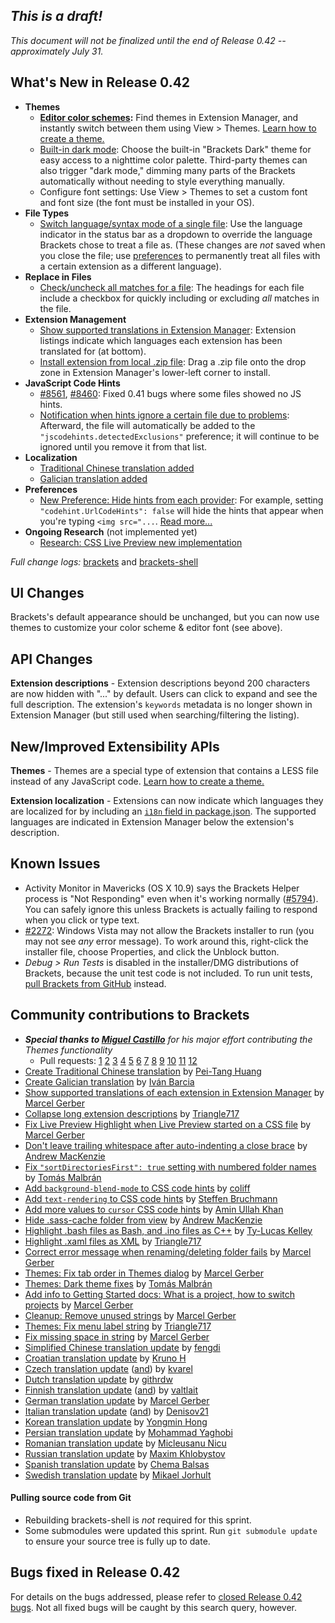 _This is a draft!_
--------------------
_This document will not be finalized until the end of Release 0.42 -- approximately July 31._

What's New in Release 0.42
--------------------------
* **Themes**
    * **[Editor color schemes](https://trello.com/c/LHhAcbcU/1260-c-editor-themes):** Find themes in Extension Manager, and instantly switch between them using View > Themes. [Learn how to create a theme.](https://github.com/adobe/brackets/wiki/Creating-Themes)
    * [Built-in dark mode](https://github.com/adobe/brackets/pull/8462): Choose the built-in "Brackets Dark" theme for easy access to a nighttime color palette. Third-party themes can also trigger "dark mode," dimming many parts of the Brackets automatically without needing to style everything manually.
    * Configure font settings: Use View > Themes to set a custom font and font size (the font must be installed in your OS).
* **File Types**
    * [Switch language/syntax mode of a single file](https://github.com/adobe/brackets/pull/6409): Use the language indicator in the status bar as a dropdown to override the language Brackets chose to treat a file as. (These changes are _not_ saved when you close the file; use [preferences](https://github.com/adobe/brackets/wiki/How-to-Use-Brackets#preferences) to permanently treat all files with a certain extension as a different language).
* **Replace in Files**
    * [Check/uncheck all matches for a file](https://github.com/adobe/brackets/pull/8260): The headings for each file include a checkbox for quickly including or excluding _all_ matches in the file.
* **Extension Management**
    * [Show supported translations in Extension Manager](https://github.com/adobe/brackets/pull/7995): Extension listings indicate which languages each extension has been translated for (at bottom).
    * [Install extension from local .zip file](https://github.com/adobe/brackets/pull/8166): Drag a .zip file onto the drop zone in Extension Manager's lower-left corner to install.
* **JavaScript Code Hints**
    * [#8561](https://github.com/adobe/brackets/pull/8561), [#8460](https://github.com/adobe/brackets/pull/8460): Fixed 0.41 bugs where some files showed no JS hints.
    * [Notification when hints ignore a certain file due to problems](https://github.com/adobe/brackets/pull/8269): Afterward, the file will automatically be added to the `"jscodehints.detectedExclusions"` preference; it will continue to be ignored until you remove it from that list.
* **Localization**
    * [Traditional Chinese translation added](https://github.com/adobe/brackets/pull/8332)
    * [Galician translation added](https://github.com/adobe/brackets/pull/8226)
* **Preferences**
    * [New Preference: Hide hints from each provider](https://github.com/adobe/brackets/pull/8272): For example, setting `"codehint.UrlCodeHints": false` will hide the hints that appear when you're typing `<img src="...`. [Read more...](https://github.com/adobe/brackets/wiki/How-to-Use-Brackets#preferences)
* **Ongoing Research** (not implemented yet)
    * [Research: CSS Live Preview new implementation](https://trello.com/c/JWRhHzI6/1356-c-livedev-initial-css-implementation)

_Full change logs:_ [brackets](https://github.com/adobe/brackets/compare/release-0.41...release-0.42#commits_bucket) and [brackets-shell](https://github.com/adobe/brackets-shell/compare/sprint-41...release-0.42#commits_bucket)


UI Changes
----------
Brackets's default appearance should be unchanged, but you can now use themes to customize your color scheme & editor font (see above).


API Changes
-----------
**Extension descriptions** - Extension descriptions beyond 200 characters are now hidden with "..." by default. Users can click to expand and see the full description. The extension's `keywords` metadata is no longer shown in Extension Manager (but still used when searching/filtering the listing).

New/Improved Extensibility APIs
-------------------------------
**Themes** - Themes are a special type of extension that contains a LESS file instead of any JavaScript code. [Learn how to create a theme.](https://github.com/adobe/brackets/wiki/Creating-Themes)

**Extension localization** - Extensions can now indicate which languages they are localized for by including an [`i18n` field in package.json](https://github.com/adobe/brackets/wiki/Extension-package-format#details). The supported languages are indicated in Extension Manager below the extension's description.

Known Issues
------------
* Activity Monitor in Mavericks (OS X 10.9) says the Brackets Helper process is "Not Responding" even when it's working normally ([#5794](https://github.com/adobe/brackets/issues/5794)). You can safely ignore this unless Brackets is actually failing to respond when you click or type text.
* [#2272](https://github.com/adobe/brackets/issues/2272): Windows Vista may not allow the Brackets installer to run (you may not see _any_ error message). To work around this, right-click the installer file, choose Properties, and click the Unblock button.
* _Debug > Run Tests_ is disabled in the installer/DMG distributions of Brackets, because the unit test code is not included. To run unit tests, [pull Brackets from GitHub](https://github.com/adobe/brackets/wiki/How-to-Hack-on-Brackets#wiki-getcode) instead.


Community contributions to Brackets
-----------------------------------
* _**Special thanks to [Miguel Castillo](https://github.com/MiguelCastillo)** for his major effort contributing the Themes functionality_
    * Pull requests: [1](https://github.com/adobe/brackets/pull/8302) [2](https://github.com/adobe/brackets/pull/8382) [3](https://github.com/adobe/brackets/pull/8400) [4](https://github.com/adobe/brackets/pull/8405) [5](https://github.com/adobe/brackets/pull/8418) [6](https://github.com/adobe/brackets/pull/8419) [7](https://github.com/adobe/brackets/pull/8447) [8](https://github.com/adobe/brackets/pull/8459) [9](https://github.com/adobe/brackets/pull/8475) [10](https://github.com/adobe/brackets/pull/8492) [11](https://github.com/adobe/brackets/pull/8505) [12](https://github.com/adobe/brackets/pull/8512)
* [Create Traditional Chinese translation](https://github.com/adobe/brackets/pull/8332) by [Pei-Tang Huang](https://github.com/tan9)
* [Create Galician translation](https://github.com/adobe/brackets/pull/8226) by [Iván Barcia](https://github.com/ivarcia)
* [Show supported translations of each extension in Extension Manager](https://github.com/adobe/brackets/pull/7995) by [Marcel Gerber](https://github.com/SAPlayer)
* [Collapse long extension descriptions](https://github.com/adobe/brackets/pull/8282) by [Triangle717](https://github.com/le717)
* [Fix Live Preview Highlight when Live Preview started on a CSS file](https://github.com/adobe/brackets/pull/8157) by [Marcel Gerber](https://github.com/SAPlayer)
* [Don't leave trailing whitespace after auto-indenting a close brace](https://github.com/adobe/brackets/pull/8439) by [Andrew MacKenzie](https://github.com/mackenza)
* [Fix `"sortDirectoriesFirst": true` setting with numbered folder names](https://github.com/adobe/brackets/pull/8341) by [Tomás Malbrán](https://github.com/TomMalbran)
* [Add `background-blend-mode` to CSS code hints](https://github.com/adobe/brackets/pull/8146) by [coliff](https://github.com/coliff)
* [Add `text-rendering` to CSS code hints](https://github.com/adobe/brackets/pull/8414) by [Steffen Bruchmann](https://github.com/sbruchmann)
* [Add more values to `cursor` CSS code hints](https://github.com/adobe/brackets/pull/8370) by [Amin Ullah Khan](https://github.com/sprintr)
* [Hide .sass-cache folder from view](https://github.com/adobe/brackets/pull/8458) by [Andrew MacKenzie](https://github.com/mackenza)
* [Highlight .bash files as Bash, and .ino files as C++](https://github.com/adobe/brackets/pull/8340) by [Ty-Lucas Kelley](https://github.com/tylucaskelley)
* [Highlight .xaml files as XML](https://github.com/adobe/brackets/pull/8333) by [Triangle717](https://github.com/le717)
* [Correct error message when renaming/deleting folder fails](https://github.com/adobe/brackets/pull/8008) by [Marcel Gerber](https://github.com/SAPlayer)
* [Themes: Fix tab order in Themes dialog](https://github.com/adobe/brackets/pull/8387) by [Marcel Gerber](https://github.com/SAPlayer)
* [Themes: Dark theme fixes](https://github.com/adobe/brackets/pull/8521) by [Tomás Malbrán](https://github.com/TomMalbran)
* [Add info to Getting Started docs: What is a project, how to switch projects](https://github.com/adobe/brackets/pull/7708) by [Marcel Gerber](https://github.com/SAPlayer)
* [Cleanup: Remove unused strings](https://github.com/adobe/brackets/pull/8563) by [Marcel Gerber](https://github.com/SAPlayer)
* [Themes: Fix menu label string](https://github.com/adobe/brackets/pull/8388) by [Triangle717](https://github.com/le717)
* [Fix missing space in string](https://github.com/adobe/brackets/pull/8309) by [Marcel Gerber](https://github.com/SAPlayer)
* [Simplified Chinese translation update](https://github.com/adobe/brackets/pull/8070) by [fengdi](https://github.com/fengdi)
* [Croatian translation update](https://github.com/adobe/brackets/pull/8469) by [Kruno H](https://github.com/diomed)
* [Czech translation update](https://github.com/adobe/brackets/pull/8060) ([and](https://github.com/adobe/brackets/pull/8279)) by [kvarel](https://github.com/kvarel)
* [Dutch translation update](https://github.com/adobe/brackets/pull/8281) by [githrdw](https://github.com/githrdw)
* [Finnish translation update](https://github.com/adobe/brackets/pull/8373) ([and](https://github.com/adobe/brackets/pull/8520)) by [valtlait](https://github.com/valtlait)
* [German translation update](https://github.com/adobe/brackets/pull/8568) by [Marcel Gerber](https://github.com/SAPlayer)
* [Italian translation update](https://github.com/adobe/brackets/pull/8264) ([and](https://github.com/adobe/brackets/pull/8569)) by [Denisov21](https://github.com/Denisov21)
* [Korean translation update](https://github.com/adobe/brackets/pull/8262) by [Yongmin Hong](https://github.com/revi)
* [Persian translation update](https://github.com/adobe/brackets/pull/8421) by [Mohammad Yaghobi](https://github.com/mohammadyaghobi)
* [Romanian translation update](https://github.com/adobe/brackets/pull/8307) by [Micleusanu Nicu](https://github.com/micnic)
* [Russian translation update](https://github.com/adobe/brackets/pull/8371) by [Maxim Khlobystov](https://github.com/gthacoder)
* [Spanish translation update](https://github.com/adobe/brackets/pull/8585) by [Chema Balsas](https://github.com/jbalsas)
* [Swedish translation update](https://github.com/adobe/brackets/pull/8567) by [Mikael Jorhult](https://github.com/mikaeljorhult)

#### Pulling source code from Git
* Rebuilding brackets-shell is _not_ required for this sprint.
* Some submodules were updated this sprint. Run `git submodule update` to ensure your source tree is fully up to date.


Bugs fixed in Release 0.42
--------------------------
For details on the bugs addressed, please refer to [closed Release 0.42 bugs](https://github.com/adobe/brackets/issues?q=is%3Aclosed+milestone%3A%22Release+0.42%22). Not all fixed bugs will be caught by this search query, however.